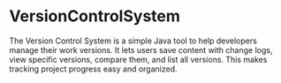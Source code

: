 # VersionControlSystem
The Version Control System is a simple Java tool to help developers manage their work versions. It lets users save content with change logs, view specific versions, compare them, and list all versions. This makes tracking project progress easy and organized.
